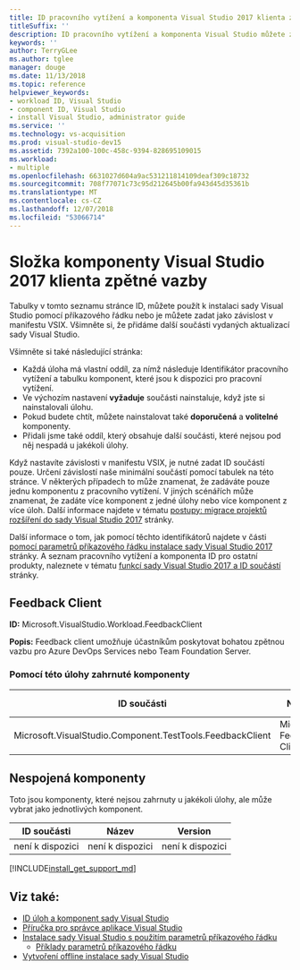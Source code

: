 ```yaml
---
title: ID pracovního vytížení a komponenta Visual Studio 2017 klienta zpětné vazby
titleSuffix: ''
description: ID pracovního vytížení a komponenta Visual Studio můžete zaslat podrobnou zpětnou vazbu pro Azure DevOps Services nebo Team Foundation Server
keywords: ''
author: TerryGLee
ms.author: tglee
manager: douge
ms.date: 11/13/2018
ms.topic: reference
helpviewer_keywords:
- workload ID, Visual Studio
- component ID, Visual Studio
- install Visual Studio, administrator guide
ms.service: ''
ms.technology: vs-acquisition
ms.prod: visual-studio-dev15
ms.assetid: 7392a100-100c-458c-9394-828695109015
ms.workload:
- multiple
ms.openlocfilehash: 6631027d604a9ac531211814109deaf309c18732
ms.sourcegitcommit: 708f77071c73c95d212645b00fa943d45d35361b
ms.translationtype: MT
ms.contentlocale: cs-CZ
ms.lasthandoff: 12/07/2018
ms.locfileid: "53066714"
---
```

# <a name="visual-studio-feedback-client-2017-component-directory"></a>Složka komponenty Visual Studio 2017 klienta zpětné vazby

Tabulky v tomto seznamu stránce ID, můžete použít k instalaci sady Visual Studio pomocí příkazového řádku nebo je můžete zadat jako závislost v manifestu VSIX. Všimněte si, že přidáme další součásti vydaných aktualizací sady Visual Studio.

Všimněte si také následující stránka:

* Každá úloha má vlastní oddíl, za nímž následuje Identifikátor pracovního vytížení a tabulku komponent, které jsou k dispozici pro pracovní vytížení.
* Ve výchozím nastavení **vyžaduje** součásti nainstaluje, když jste si nainstalovali úlohu.
* Pokud budete chtít, můžete nainstalovat také **doporučená** a **volitelné** komponenty.
* Přidali jsme také oddíl, který obsahuje další součásti, které nejsou pod něj nespadá u jakékoli úlohy.

Když nastavíte závislosti v manifestu VSIX, je nutné zadat ID součástí pouze. Určení závislostí naše minimální součástí pomocí tabulek na této stránce. V některých případech to může znamenat, že zadáváte pouze jednu komponentu z pracovního vytížení. V jiných scénářích může znamenat, že zadáte více komponent z jedné úlohy nebo více komponent z více úloh. Další informace najdete v tématu [postupy: migrace projektů rozšíření do sady Visual Studio 2017](../extensibility/how-to-migrate-extensibility-projects-to-visual-studio-2017.md) stránky.

Další informace o tom, jak pomocí těchto identifikátorů najdete v části [pomocí parametrů příkazového řádku instalace sady Visual Studio 2017](use-command-line-parameters-to-install-visual-studio.md) stránky. A seznam pracovního vytížení a komponenta ID pro ostatní produkty, naleznete v tématu [funkcí sady Visual Studio 2017 a ID součástí](workload-and-component-ids.md) stránky.

## <a name="feedback-client"></a>Feedback Client

**ID:** Microsoft.VisualStudio.Workload.FeedbackClient

**Popis:** Feedback client umožňuje účastníkům poskytovat bohatou zpětnou vazbu pro Azure DevOps Services nebo Team Foundation Server.

### <a name="components-included-by-this-workload"></a>Pomocí této úlohy zahrnuté komponenty

ID součásti | Název | Version | Typ závislosti
--- | --- | --- | ---
Microsoft.VisualStudio.Component.TestTools.FeedbackClient | Microsoft Feedback Client | 15.6.27406.0 | Požadováno

## <a name="unaffiliated-components"></a>Nespojená komponenty

Toto jsou komponenty, které nejsou zahrnuty u jakékoli úlohy, ale může vybrat jako jednotlivých komponent.

ID součásti | Název | Version
--- | --- | ---
není k dispozici | není k dispozici | není k dispozici

[!INCLUDE[install_get_support_md](includes/install_get_support_md.md)]

## <a name="see-also"></a>Viz také:

* [ID úloh a komponent sady Visual Studio](workload-and-component-ids.md)
* [Příručka pro správce aplikace Visual Studio](visual-studio-administrator-guide.md)
* [Instalace sady Visual Studio s použitím parametrů příkazového řádku](use-command-line-parameters-to-install-visual-studio.md)
  * [Příklady parametrů příkazového řádku](command-line-parameter-examples.md)
* [Vytvoření offline instalace sady Visual Studio](create-an-offline-installation-of-visual-studio.md)
